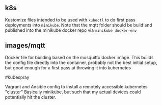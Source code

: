 ## k8s

Kustomize files intended to be used with `kubectl` to do first pass deployments
into `minikube`. Note that the mqtt folder should be build and published into
the minikube docker repo via `minikube docker-env`

## images/mqtt

Docker file for building based on the mosquitto docker image. This builds the
config file directly into the container, probably not the best initial setup,
but good enough for a first pass at throwing it into kubernetes

#kubespray

Vagrant and Ansible config to install a remotely accessible kubernetes
"cluster" Basically minikube, but such that my actual devices could potentially
hit the cluster.

